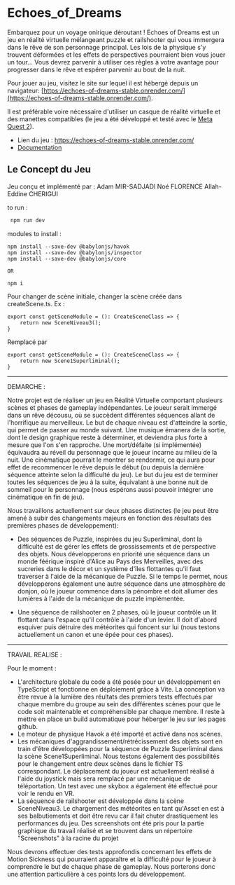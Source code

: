 # Echoes_of_Dreams

Embarquez pour un voyage onirique déroutant ! Echoes of Dreams est un jeu en réalité virtuelle mélangeant puzzle et railshooter qui vous immergera dans le rêve de son personnage principal. Les lois de la physique s'y trouvent déformées et les effets de perspectives pourraient bien vous jouer un tour... Vous devrez parvenir à utiliser ces règles à votre avantage pour progresser dans le rêve et espérer parvenir au bout de la nuit.

Pour jouer au jeu, visitez le site sur lequel il est hébergé depuis un navigateur: [https://echoes-of-dreams-stable.onrender.com/](https://echoes-of-dreams-stable.onrender.com/). 

Il est préférable voire nécessaire d'utiliser un casque de réalité virtuelle et des manettes compatibles (le jeu a été développé et testé avec le [Meta Quest 2](https://www.meta.com/fr/en/quest/products/quest-2/)).

- Lien du jeu : https://echoes-of-dreams-stable.onrender.com/
- [Documentation](./Documentation.md)

## Le Concept du Jeu

Jeu conçu et implémenté par :
Adam MIR-SADJADI
Noé FLORENCE
Allah-Eddine CHERIGUI

to run :
```bash
 npm run dev
```

modules to install :
```
npm install --save-dev @babylonjs/havok
npm install --save-dev @babylonjs/inspector
npm install --save-dev @babylonjs/core 

OR 

npm i
``` 


Pour changer de scène initiale, changer la scène créée dans createScene.ts. 
Ex :
```
export const getSceneModule = (): CreateSceneClass => {
    return new SceneNiveau3();
}
```
Remplacé par 
```
export const getSceneModule = (): CreateSceneClass => {
    return new Scene1Superliminal();
}
```



-----------------------------------------

DEMARCHE :

Notre projet est de réaliser un jeu en Réalité Virtuelle comportant plusieurs scènes et phases de gameplay indépendantes. Le joueur serait immergé dans un rêve décousu, où se succèdent différentes séquences allant de l'horrifique au merveilleux. Le but de chaque niveau est d'atteindre la sortie, qui permet de passer au monde suivant. Une musique émanera de la sortie, dont le design graphique reste à déterminer, et deviendra plus forte à mesure que l'on s'en rapproche.
Une mort/défaite (si implémentée) équivaudra au réveil du personnage que le joueur incarne au milieu de la nuit. Une cinématique pourrait le montrer se rendormir, ce qui aura pour effet de recommencer le rêve depuis le début (ou depuis la dernière séquence atteinte selon la difficulté du jeu).
Le but du jeu est de terminer toutes les séquences de jeu à la suite, équivalant à une bonne nuit de sommeil pour le personnage (nous espérons aussi pouvoir intégrer une cinématique en fin de jeu).

Nous travaillons actuellement sur deux phases distinctes (le jeu peut être amené à subir des changements majeurs en fonction des résultats des premières phases de développement): 
- Des séquences de Puzzle, inspirées du jeu Superliminal, dont la difficulté est de gérer les effets de grossissements et de perspective des objets. 
Nous développerons en priorité une séquence dans un monde féérique inspiré d'Alice au Pays des Merveilles, avec des sucreries dans le décor et un système d'îles flottantes qu'il faut traverser à l'aide de la mécanique de Puzzle. 
Si le temps le permet, nous développerons également une autre séquence dans une atmosphère de donjon, où le joueur commence dans la pénombre et doit allumer des lumières à l'aide de la mécanique de puzzle implémentée.

- Une séquence de railshooter en 2 phases, où le joueur contrôle un lit flottant dans l'espace qu'il contrôle à l'aide d'un levier. Il doit d'abord esquiver puis détruire des météorites qui foncent sur lui (nous testons actuellement un canon et une épée pour ces phases).


-----------------------------------------

TRAVAIL REALISE :

Pour le moment : 
- L'architecture globale du code a été posée pour un développement en TypeScript et fonctionne en déploiement grâce à Vite. La conception va être revue à la lumière des réultats des premiers tests effectués par chaque membre du groupe au sein des différentes scènes pour que le code soit maintenable et compréhensible par chaque membre. Il reste à mettre en place un build automatique pour héberger le jeu sur les pages github.
- Le moteur de physique Havok a été importé et activé dans nos scènes.
- Les mécaniques d'aggrandissement/rétrécissement des objets sont en train d'être développées pour la séquence de Puzzle Superliminal dans la scène Scene1Superliminal. Nous testons également des possibilités pour le changement entre deux scènes dans le fichier TS correspondant. Le déplacement du joueur est actuellement réalisé à l'aide du joystick mais sera remplacé par une mécanique de téléportation. Un test avec une skybox a également été effectué pour voir le rendu en VR.
- La séquence de railshooter est développée dans la scène SceneNiveau3. Le chargement des météorites en tant qu'Asset en est à ses balbutiements et doit être revu car il fait chuter drastiquement les performances du jeu. Des screenshots ont été pris pour la partie graphique du travail réalisé et se trouvent dans un répertoire "Screenshots" à la racine du projet

Nous devrons effectuer des tests approfondis concernant les effets de Motion Sickness qui pourraient apparaître et la difficulté pour le joueur à comprendre le but de chaque phase de gameplay. Nous porterons donc une attention particulière à ces points lors du développement.
